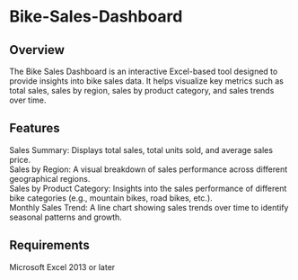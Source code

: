 # Bike-Sales-Dashboard
## Overview
The Bike Sales Dashboard is an interactive Excel-based tool designed to provide insights into bike sales data. It helps visualize key metrics such as total sales, sales by region, sales by product category, and sales trends over time.

## Features
Sales Summary: Displays total sales, total units sold, and average sales price.<br>
Sales by Region: A visual breakdown of sales performance across different geographical regions.<br>
Sales by Product Category: Insights into the sales performance of different bike categories (e.g., mountain bikes, road bikes, etc.).<br>
Monthly Sales Trend: A line chart showing sales trends over time to identify seasonal patterns and growth.<br>

## Requirements
Microsoft Excel 2013 or later
